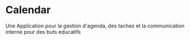 # Calendar
Une Application pour la gestion d'agenda, des taches et la communication interne pour des buts educatifs
